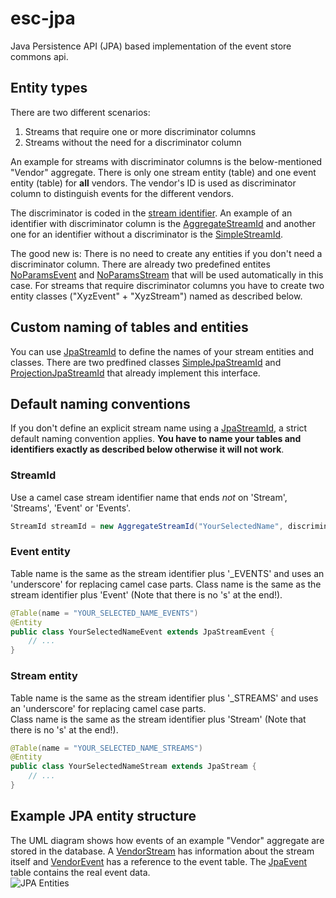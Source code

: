 # esc-jpa

Java Persistence API (JPA) based implementation of the event store commons api.

## Entity types

There are two different scenarios:

1. Streams that require one or more discriminator columns
2. Streams without the need for a discriminator column

An example for streams with discriminator columns is the below-mentioned "Vendor" aggregate. There is only one
stream entity (table) and one event entity (table) for **all** vendors. The vendor's ID is used as discriminator
column to distinguish events for the different vendors.

The discriminator is coded in
the [stream identifier](https://github.com/fuinorg/event-store-commons/blob/master/api/src/main/java/org/fuin/esc/api/StreamId.java).
An example of an identifier with discriminator column is
the [AggregateStreamId](src/test/java/org/fuin/esc/jpa/examples/AggregateStreamId.java) and another one for an
identifier without a discriminator is
the [SimpleStreamId](https://github.com/fuinorg/event-store-commons/blob/master/api/src/main/java/org/fuin/esc/api/SimpleStreamId.java).

The good new is: There is no need to create any entities if you don't need a discriminator column. There are already
two predefined entites [NoParamsEvent](src/main/java/org/fuin/esc/jpa/NoParamsEvent.java) and
[NoParamsStream](src/main/java/org/fuin/esc/jpa/NoParamsStream.java) that will be used automatically in this case.
For streams that require discriminator columns you have to create two entity classes ("XyzEvent" + "XyzStream") named as
described below.

## Custom naming of tables and entities

You can use [JpaStreamId](src/main/java/org/fuin/esc/jpa/JpaStreamId.java) to define the names of your stream entities
and classes.
There are two predfined classes [SimpleJpaStreamId](src/main/java/org/fuin/esc/jpa/SimpleJpaStreamId.java) and
[ProjectionJpaStreamId](src/main/java/org/fuin/esc/jpa/ProjectionJpaStreamId.java) that already implement this
interface.

## Default naming conventions

If you don't define an explicit stream name using a [JpaStreamId](src/main/java/org/fuin/esc/jpa/JpaStreamId.java),
a strict default naming convention applies. **You have to name your tables and identifiers exactly as described below
otherwise it will not work**.

### StreamId

Use a camel case stream identifier name that ends *not* on 'Stream', 'Streams', 'Event' or 'Events'.

```java
StreamId streamId = new AggregateStreamId("YourSelectedName", discriminatorValue);
```

### Event entity

Table name is the same as the stream identifier plus '_EVENTS' and uses an 'underscore' for replacing camel case parts.
Class name is the same as the stream identifier plus 'Event' (Note that there is no 's' at the end!).

```java
@Table(name = "YOUR_SELECTED_NAME_EVENTS")
@Entity
public class YourSelectedNameEvent extends JpaStreamEvent { 
    // ... 
}
```

### Stream entity

Table name is the same as the stream identifier plus '_STREAMS' and uses an 'underscore' for replacing camel case
parts.   
Class name is the same as the stream identifier plus 'Stream' (Note that there is no 's' at the end!).

```java
@Table(name = "YOUR_SELECTED_NAME_STREAMS")
@Entity
public class YourSelectedNameStream extends JpaStream { 
    // ... 
}
```

## Example JPA entity structure

The UML diagram shows how events of an example "Vendor" aggregate are stored in the database.
A [VendorStream](src/test/java/org/fuin/esc/jpa/examples/VendorStream.java) has information about the stream itself
and [VendorEvent](src/test/java/org/fuin/esc/jpa/examples/VendorEvent.java) has a reference to the event table.
The [JpaEvent](src/main/java/org/fuin/esc/jpa/JpaEvent.java) table contains the real event data.    
![JPA Entities](https://raw.github.com/fuinorg/event-store-commons/master/jpa/src/main/doc/esc-jpa-example.png)

